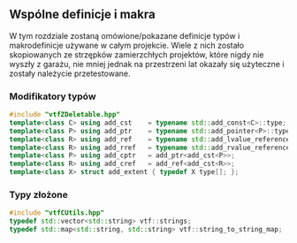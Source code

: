 ## Wspólne definicje i makra
W tym rozdziale zostaną omówione/pokazane definicje typów i makrodefinicje
używane w całym projekcie. Wiele z nich zostało skopiowanych ze strzępków
zamierzchłych projektów, które nigdy nie wyszły z garażu, nie mniej jednak
na przestrzeni lat okazały się użyteczne i zostały należycie przetestowane.

### Modifikatory typów
```cpp
#include "vtfZDeletable.hpp"
template<class C> using add_cst    = typename std::add_const<C>::type;
template<class P> using add_ptr    = typename std::add_pointer<P>::type;
template<class R> using add_ref    = typename std::add_lvalue_reference<R>::type;
template<class R> using add_rref   = typename std::add_rvalue_reference<R>::type;
template<class P> using add_cptr   = add_ptr<add_cst<P>>;
template<class R> using add_cref   = add_ref<add_cst<R>>;
template<class X> struct add_extent	{ typedef X type[]; };
```

### Typy złożone
```cpp
#include "vtfCUtils.hpp"
typedef std::vector<std::string> vtf::strings;
typedef std::map<std::string, std::string> vtf::string_to_string_map;
```
